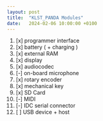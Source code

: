 ```yaml
---
layout: post
title:  "KLST_PANDA Modules"
date:   2024-02-06 10:00:00 +0100
---
```


1. [x] programmer interface
2. [x] battery ( + charging )
3. [x] external RAM
4. [x] display
5. [x] audiocodec
6. [-] on-board microphone
7. [x] rotary encoder
8. [x] mechanical key
9. [x] SD Card
10. [-] MIDI
11. [-] IDC serial connector
12. [ ] USB device + host
